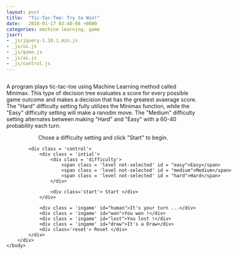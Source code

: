 ```yaml
---
layout: post
title:  "Tic-Tac-Toe: Try to Win!"
date:   2018-01-17 02:40:08 +0000
categories: machine learning, game
jsarr:
- _js/jquery-1.10.1.min.js
- _js/ui.js
- _js/game.js
- _js/ai.js
- _js/control.js
---
```


<html>
    <body class = 'post1'>
    <p style="float: left">A program plays tic-tac-toe using Machine Learning method called Minimax. This type of decision tree evaluates a score for every possible game outcome and makes a decision that has the greatest avaerage score. The "Hard" difficulty setting fully utilizes the Minimax function, while the "Easy" difficulty setting will make a ranodm move. The "Medium" difficulty setting alternates between making "Hard" and "Easy" with a 60-40 probability each turn.</p>
    <p style="text-align: center">Chose a difficulty setting and click "Start" to begin.</p>
        <div class = 'game' style="width: 740px;">
            <div class = 'board'>
                <div class='cell' data-indx = "0" ></div>
                <div class='cell' data-indx = "1" ></div>
                <div class='cell' data-indx = "2" ></div>
                <div class='cell' data-indx = "3" ></div>
                <div class='cell' data-indx = "4" ></div>
                <div class='cell' data-indx = "5" ></div>
                <div class='cell' data-indx = "6" ></div>
                <div class='cell' data-indx = "7" ></div>
                <div class='cell' data-indx = "8" ></div>
            </div>

            <div class = 'control'>
                <div class = 'intial'>
                    <div class = 'difficulty'>
                        <span class = 'level not-selected' id = "easy">Easy</span>
                        <span class = 'level not-selected' id = "medium">Medium</span>
                        <span class = 'level not-selected' id = "hard">Hard</span>
                    </div>

                    <div class='start'> Start </div>
                </div>

                <div class = 'ingame' id="human">It's your turn ...</div>
                <div class = 'ingame' id="won">You won !</div>
                <div class = 'ingame' id="lost">You lost !</div>
                <div class = 'ingame' id="draw">It's a Draw</div>
                <div class='reset'> Reset </div>
            </div>
        </div>
    </body>
</html>

